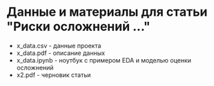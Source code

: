 # Данные и материалы для статьи "Риски осложнений ..."
 * x_data.csv - данные проекта
 * x_data.pdf - описание данных
 * x_data.ipynb - ноутбук с примером EDA и моделью оценки осложнений
 * x2.pdf - черновик статьи
